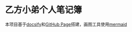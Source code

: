 # 乙方小弟个人笔记簿

本项目基于[docsify](https://docsify.js.org/)和[GitHub Page](https://docs.github.com/en/pages)搭建，画图工具使用[mermaid](https://mermaid-js.github.io/mermaid/#/)

